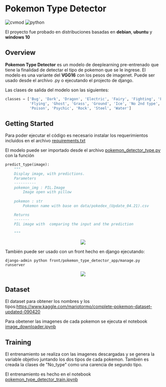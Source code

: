 # Pokemon Type Detector

![cvmod](https://img.shields.io/static/v1.svg?label=version&message=v1.0&color=green)  ![python](https://img.shields.io/static/v1.svg?label=python&message=3.7&color=blue)

El proyecto fue probado en distribuciones basadas en  **debian**, **ubuntu** y **windows 10**

## Overview

**Pokemon Type Detector** es un modelo de deeplearning pre-entrenado que tiene la finalidad de detectar el tipo de pokemon que se le ingrese.
El modelo es una variante del **VGG16** con los pesos de imagenet. Puede ser usado desde el archivo .py o ejecutando el projecto de django.




Las clases de salida del modelo son las siguientes: 

```python
classes = ['Bug', 'Dark', 'Dragon', 'Electric', 'Fairy', 'Fighting', 'Fire',
           'Flying', 'Ghost', 'Grass', 'Ground', 'Ice', 'No 2nd type', 'Normal',
           'Poison', 'Psychic', 'Rock', 'Steel', 'Water']
```



## Getting Started

Para poder ejecutar el código es necesario instalar los requerimientos incluidos en el archivo [requirements.txt](inc/requirements.txt)

El modelo puede ser importado desde el archivo [pokemon_detector_type.py](src/pokemon_detector_type.py) con la función 

```python
predict_type(image):
    """
    Display image, with predictions.
    Parameters
    ----------
    pokemon_img : PIL.Image
        Image open with pillow 
        
    pokemon : str
        Pokemon name with base on data/pokedex_(Update_04.21).csv

    Returns
    -------
    PIL image with  comparing the input and the prediction

    """

```

<p align="center">
<img src="img/output_notebook.png">
</p>



También puede ser usado con un front hecho en django ejecutando:

```console
django-admin python front/pokemon_type_detector_app/manage.py runserver
```
<p align="center">
<img src="img/output_pagina.png">
</p>



## Dataset
El dataset para obtener los nombres y los tipos:https://www.kaggle.com/mariotormo/complete-pokemon-dataset-updated-090420

Para obetener las imagenes de cada pokemon se ejecuta el  notebook [image_downloader.ipynb](notebooks/image_downloader.ipynb)



## Training

El entrenamiento se realiza con las imagenes descargadas y se genera la variable objetivo juntando los dos tipos de cada pokemon.
También es creada la clases de "No_type" como una carencia de segundo tipo.

El entrenamiento es hecho en el notebook  [pokemon_type_detector_train.ipynb](notebooks/pokemon_type_detector_train.ipynb)




